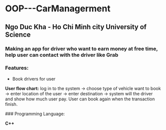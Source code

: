 # OOP---CarManagerment
## Ngo Duc Kha - Ho Chi Minh city University of Science
### Making an app for driver who want to earn money at free time, help user can contact with the driver like Grab

### Features:
<ul>
	<li> Book drivers for user
</ul>
<p><b>User flow chart:</b> log in to the system -> choose type of vehicle want to book -> enter location of the user -> enter destination -> system will the driver and show how much user pay. User can book again when the transaction finish.</p>
### Programming Language:
	<p><b>C++<b></p>
